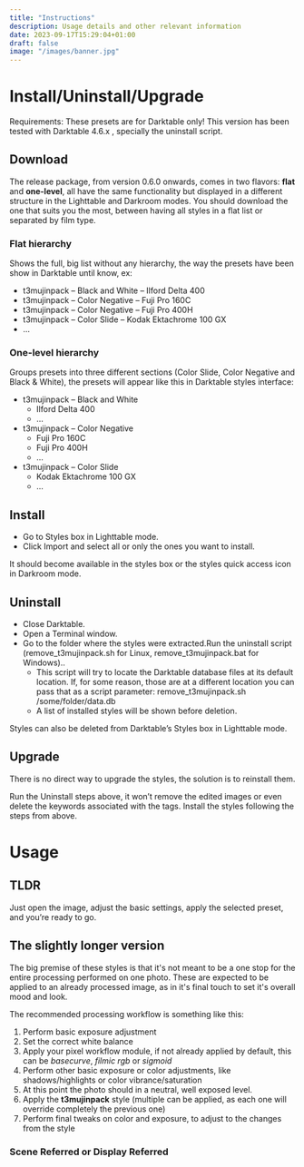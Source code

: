 ```yaml
---
title: "Instructions"
description: Usage details and other relevant information
date: 2023-09-17T15:29:04+01:00
draft: false
image: "/images/banner.jpg"
---
```


# Install/Uninstall/Upgrade

Requirements: These presets are for Darktable only! This version has been tested with Darktable 4.6.x , specially the uninstall script.

## Download
The release package, from version 0.6.0 onwards, comes in two flavors: **flat** and **one-level**, all have the same functionality but displayed in a different structure in the Lighttable and Darkroom modes. You should download the one that suits you the most, between having all styles in a flat list or separated by film type.

### Flat hierarchy
Shows the full, big list without any hierarchy, the way the presets have been show in Darktable until know, ex:

- t3mujinpack – Black and White – Ilford Delta 400
- t3mujinpack – Color Negative – Fuji Pro 160C
- t3mujinpack – Color Negative – Fuji Pro 400H
- t3mujinpack – Color Slide – Kodak Ektachrome 100 GX
- …

### One-level hierarchy
Groups presets into three different sections (Color Slide, Color Negative and Black & White), the presets will appear like this in Darktable styles interface:

- t3mujinpack – Black and White
    - Ilford Delta 400
    - …
- t3mujinpack – Color Negative
    - Fuji Pro 160C
    - Fuji Pro 400H
    - …
- t3mujinpack – Color Slide
    - Kodak Ektachrome 100 GX
    - …

## Install
- Go to Styles box in Lighttable mode.
- Click Import and select all or only the ones you want to install.

It should become available in the styles box or the styles quick access icon in Darkroom mode.

## Uninstall
- Close Darktable.
- Open a Terminal window.
- Go to the folder where the styles were extracted.Run the uninstall script (remove_t3mujinpack.sh for Linux, remove_t3mujinpack.bat for Windows)..
    - This script will try to locate the Darktable database files at its default location. If, for some reason, those are at a different location you can pass that as a script parameter: remove_t3mujinpack.sh /some/folder/data.db
    - A list of installed styles will be shown before deletion.

Styles can also be deleted from Darktable’s Styles box in Lighttable mode.

## Upgrade

There is no direct way to upgrade the styles, the solution is to reinstall them.

Run the Uninstall steps above, it won’t remove the edited images or even delete the keywords associated with the tags.
Install the styles following the steps from above.

# Usage
## TLDR
Just open the image, adjust the basic settings, apply the selected preset, and you’re ready to go.
## The slightly longer version
The big premise of these styles is that it's not meant to be a one stop for the entire processing performed on one photo. These are expected to be applied to an already processed image, as in it's final touch to set it's overall mood and look. 

The recommended processing workflow is something like this:
1. Perform basic exposure adjustment 
2. Set the correct white balance
3. Apply your pixel workflow module, if not already applied by default, this can be _basecurve_, _filmic rgb_ or _sigmoid_
4. Perform other basic exposure or color adjustments, like shadows/highlights or color vibrance/saturation
5. At this point the photo should in a neutral, well exposed level.
6. Apply the **t3mujinpack** style (multiple can be applied, as each one will override completely the previous one)
7. Perform final tweaks on color and exposure, to adjust to the changes from the style 

### Scene Referred or Display Referred 